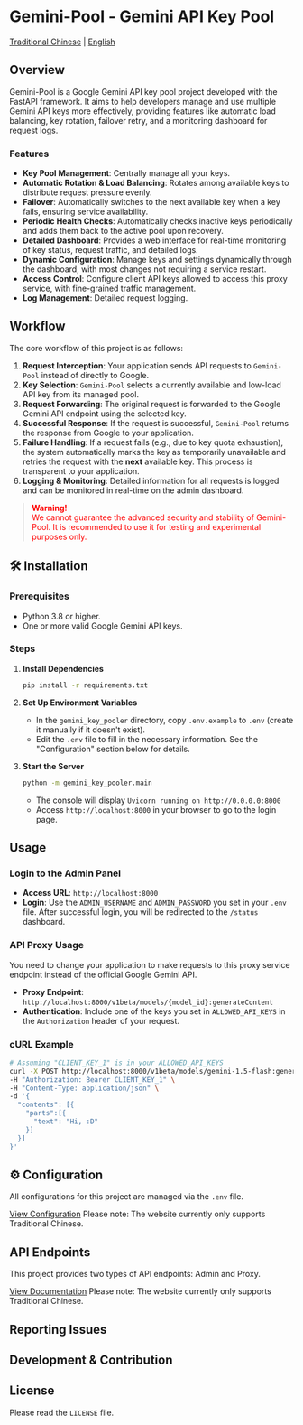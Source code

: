 # Gemini-Pool - Gemini API Key Pool

[Traditional Chinese](README.md) | [English](README_EN.md)

## Overview

Gemini-Pool is a Google Gemini API key pool project developed with the FastAPI framework. It aims to help developers manage and use multiple Gemini API keys more effectively, providing features like automatic load balancing, key rotation, failover retry, and a monitoring dashboard for request logs.

### Features
- **Key Pool Management**: Centrally manage all your keys.
- **Automatic Rotation & Load Balancing**: Rotates among available keys to distribute request pressure evenly.
- **Failover**: Automatically switches to the next available key when a key fails, ensuring service availability.
- **Periodic Health Checks**: Automatically checks inactive keys periodically and adds them back to the active pool upon recovery.
- **Detailed Dashboard**: Provides a web interface for real-time monitoring of key status, request traffic, and detailed logs.
- **Dynamic Configuration**: Manage keys and settings dynamically through the dashboard, with most changes not requiring a service restart.
- **Access Control**: Configure client API keys allowed to access this proxy service, with fine-grained traffic management.
- **Log Management**: Detailed request logging.

## Workflow

The core workflow of this project is as follows:

1.  **Request Interception**: Your application sends API requests to `Gemini-Pool` instead of directly to Google.
2.  **Key Selection**: `Gemini-Pool` selects a currently available and low-load API key from its managed pool.
3.  **Request Forwarding**: The original request is forwarded to the Google Gemini API endpoint using the selected key.
4.  **Successful Response**: If the request is successful, `Gemini-Pool` returns the response from Google to your application.
5.  **Failure Handling**: If a request fails (e.g., due to key quota exhaustion), the system automatically marks the key as temporarily unavailable and retries the request with the **next** available key. This process is transparent to your application.
6.  **Logging & Monitoring**: Detailed information for all requests is logged and can be monitored in real-time on the admin dashboard.

<blockquote style="color: red;">
  <p><strong>Warning!</strong><br>
  We cannot guarantee the advanced security and stability of Gemini-Pool. It is recommended to use it for testing and experimental purposes only.</p>
</blockquote>

## 🛠️ Installation

### Prerequisites
- Python 3.8 or higher.
- One or more valid Google Gemini API keys.

### Steps
1. **Install Dependencies**
   ```bash
   pip install -r requirements.txt
   ```

2. **Set Up Environment Variables**
   - In the `gemini_key_pooler` directory, copy `.env.example` to `.env` (create it manually if it doesn't exist).
   - Edit the `.env` file to fill in the necessary information. See the "Configuration" section below for details.

3. **Start the Server**
   ```bash
   python -m gemini_key_pooler.main
   ```
   - The console will display `Uvicorn running on http://0.0.0.0:8000`
   - Access `http://localhost:8000` in your browser to go to the login page.

## Usage

### Login to the Admin Panel
- **Access URL**: `http://localhost:8000`
- **Login**: Use the `ADMIN_USERNAME` and `ADMIN_PASSWORD` you set in your `.env` file. After successful login, you will be redirected to the `/status` dashboard.

### API Proxy Usage
You need to change your application to make requests to this proxy service endpoint instead of the official Google Gemini API.

- **Proxy Endpoint**: `http://localhost:8000/v1beta/models/{model_id}:generateContent`
- **Authentication**: Include one of the keys you set in `ALLOWED_API_KEYS` in the `Authorization` header of your request.

### cURL Example
```bash
# Assuming "CLIENT_KEY_1" is in your ALLOWED_API_KEYS
curl -X POST http://localhost:8000/v1beta/models/gemini-1.5-flash:generateContent \
-H "Authorization: Bearer CLIENT_KEY_1" \
-H "Content-Type: application/json" \
-d '{
  "contents": [{
    "parts":[{
      "text": "Hi, :D"
    }]
  }]
}'
```

## ⚙️ Configuration

All configurations for this project are managed via the `.env` file.

[View Configuration](https://himservice-docs.himserver.com/#Gemini-Pool/set-env)
Please note: The website currently only supports Traditional Chinese.

## API Endpoints

This project provides two types of API endpoints: Admin and Proxy.

[View Documentation](https://himservice-docs.himserver.com/#Gemini-Pool/api)
Please note: The website currently only supports Traditional Chinese.

## Reporting Issues

## Development & Contribution

## License
Please read the `LICENSE` file.
